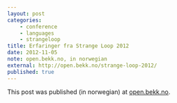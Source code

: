 ```yaml
---
layout: post
categories: 
    - conference
    - languages
    - strangeloop
title: Erfaringer fra Strange Loop 2012
date: 2012-11-05
note: open.bekk.no, in norwegian
external: http://open.bekk.no/strange-loop-2012/
published: true
---
```


This post was published (in norwegian) at [open.bekk.no](http://open.bekk.no/strange-loop-2012/).

